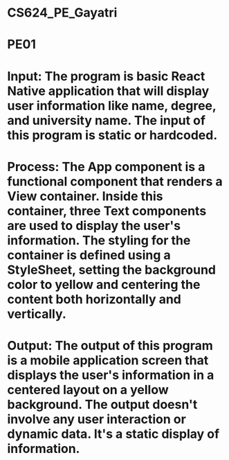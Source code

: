 # CS624_PE_Gayatri

# PE01

# Input: The program is basic React Native application that will display user information like name, degree, and university name. The input of this program is static or hardcoded. 

# Process: The App component is a functional component that renders a View container. Inside this container, three Text components are used to display the user's information. The styling for the container is defined using a StyleSheet, setting the background color to yellow and centering the content both horizontally and vertically.

# Output: The output of this program is a mobile application screen that displays the user's information in a centered layout on a yellow background. The output doesn't involve any user interaction or dynamic data. It's a static display of information.
